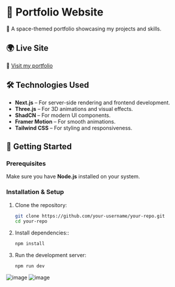 # 🚀 Portfolio Website

🌌 A space-themed portfolio showcasing my projects and skills.

## 🌍 Live Site
🔗 [Visit my portfolio](http://portfolio-idanidan29s-projects.vercel.app)

## 🛠️ Technologies Used
- **Next.js** – For server-side rendering and frontend development.
- **Three.js** – For 3D animations and visual effects.
- **ShadCN** – For modern UI components.
- **Framer Motion** – For smooth animations.
- **Tailwind CSS** – For styling and responsiveness.

## 🚀 Getting Started

### Prerequisites
Make sure you have **Node.js** installed on your system.

### Installation & Setup
1. Clone the repository:
   ```sh
   git clone https://github.com/your-username/your-repo.git
   cd your-repo
   ```
2. Install dependencies::
   ```sh
   npm install
   ```
3. Run the development server:
   ```sh
   npm run dev
   ```
![image](https://github.com/user-attachments/assets/8e1537c2-b548-45a0-a0ae-d0254f6caef7)
![image](https://github.com/user-attachments/assets/58805b87-90a6-4349-9bb8-6dc028e54f39)

